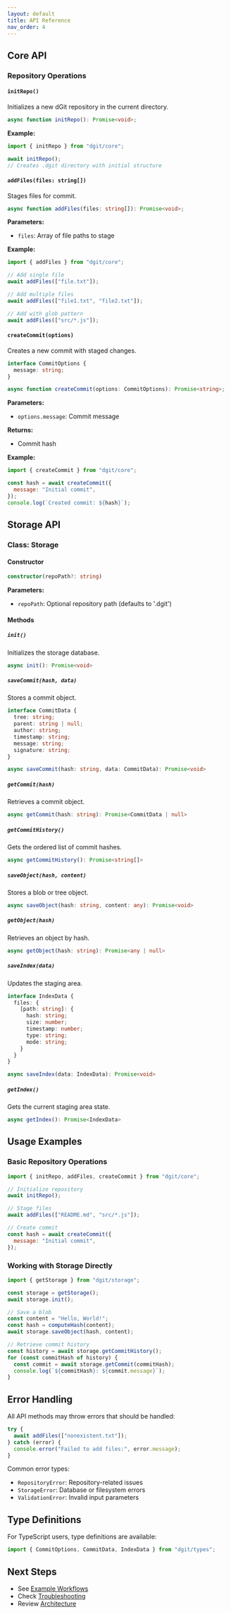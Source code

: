 ```yaml
---
layout: default
title: API Reference
nav_order: 4
---
```


## Core API

### Repository Operations

#### `initRepo()`

Initializes a new dGit repository in the current directory.

```typescript
async function initRepo(): Promise<void>;
```

**Example:**

```javascript
import { initRepo } from "dgit/core";

await initRepo();
// Creates .dgit directory with initial structure
```

#### `addFiles(files: string[])`

Stages files for commit.

```typescript
async function addFiles(files: string[]): Promise<void>;
```

**Parameters:**

- `files`: Array of file paths to stage

**Example:**

```javascript
import { addFiles } from "dgit/core";

// Add single file
await addFiles(["file.txt"]);

// Add multiple files
await addFiles(["file1.txt", "file2.txt"]);

// Add with glob pattern
await addFiles(["src/*.js"]);
```

#### `createCommit(options)`

Creates a new commit with staged changes.

```typescript
interface CommitOptions {
  message: string;
}

async function createCommit(options: CommitOptions): Promise<string>;
```

**Parameters:**

- `options.message`: Commit message

**Returns:**

- Commit hash

**Example:**

```javascript
import { createCommit } from "dgit/core";

const hash = await createCommit({
  message: "Initial commit",
});
console.log(`Created commit: ${hash}`);
```

## Storage API

### Class: Storage

#### Constructor

```typescript
constructor(repoPath?: string)
```

**Parameters:**

- `repoPath`: Optional repository path (defaults to '.dgit')

#### Methods

##### `init()`

Initializes the storage database.

```typescript
async init(): Promise<void>
```

##### `saveCommit(hash, data)`

Stores a commit object.

```typescript
interface CommitData {
  tree: string;
  parent: string | null;
  author: string;
  timestamp: string;
  message: string;
  signature: string;
}

async saveCommit(hash: string, data: CommitData): Promise<void>
```

##### `getCommit(hash)`

Retrieves a commit object.

```typescript
async getCommit(hash: string): Promise<CommitData | null>
```

##### `getCommitHistory()`

Gets the ordered list of commit hashes.

```typescript
async getCommitHistory(): Promise<string[]>
```

##### `saveObject(hash, content)`

Stores a blob or tree object.

```typescript
async saveObject(hash: string, content: any): Promise<void>
```

##### `getObject(hash)`

Retrieves an object by hash.

```typescript
async getObject(hash: string): Promise<any | null>
```

##### `saveIndex(data)`

Updates the staging area.

```typescript
interface IndexData {
  files: {
    [path: string]: {
      hash: string;
      size: number;
      timestamp: number;
      type: string;
      mode: string;
    }
  }
}

async saveIndex(data: IndexData): Promise<void>
```

##### `getIndex()`

Gets the current staging area state.

```typescript
async getIndex(): Promise<IndexData>
```

## Usage Examples

### Basic Repository Operations

```javascript
import { initRepo, addFiles, createCommit } from "dgit/core";

// Initialize repository
await initRepo();

// Stage files
await addFiles(["README.md", "src/*.js"]);

// Create commit
const hash = await createCommit({
  message: "Initial commit",
});
```

### Working with Storage Directly

```javascript
import { getStorage } from "dgit/storage";

const storage = getStorage();
await storage.init();

// Save a blob
const content = "Hello, World!";
const hash = computeHash(content);
await storage.saveObject(hash, content);

// Retrieve commit history
const history = await storage.getCommitHistory();
for (const commitHash of history) {
  const commit = await storage.getCommit(commitHash);
  console.log(`${commitHash}: ${commit.message}`);
}
```

## Error Handling

All API methods may throw errors that should be handled:

```javascript
try {
  await addFiles(["nonexistent.txt"]);
} catch (error) {
  console.error("Failed to add files:", error.message);
}
```

Common error types:

- `RepositoryError`: Repository-related issues
- `StorageError`: Database or filesystem errors
- `ValidationError`: Invalid input parameters

## Type Definitions

For TypeScript users, type definitions are available:

```typescript
import { CommitOptions, CommitData, IndexData } from "dgit/types";
```

## Next Steps

- See [Example Workflows](./workflows)
- Check [Troubleshooting](./troubleshooting)
- Review [Architecture](./architecture)
